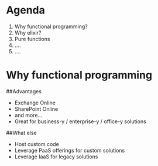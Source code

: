 # Agenda
1. Why functional programming?
2. Why elixir?
3. Pure functions
4. ....
5. ....



# Why functional programming


##Advantages
- Exchange Online
- SharePoint Online
- and more...
- Great for business-y / enterprise-y / office-y solutions


##What else
- Host custom code
- Leverage PaaS offerings for custom solutions
- Leverage IaaS for legacy solutions
